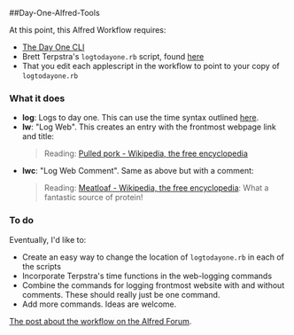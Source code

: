 ##Day-One-Alfred-Tools


At this point, this Alfred Workflow requires:

* [The Day One CLI](http://dayoneapp.com/tools/)
* Brett Terpstra's `logtodayone.rb` script, found [here](http://brettterpstra.com/2012/01/16/logging-with-day-one-geek-style/)
* That you edit each applescript in the workflow to point to your copy of `logtodayone.rb`

### What it does

* **log**: Logs to day one. This can use the time syntax outlined [here](http://brettterpstra.com/2012/01/16/logging-with-day-one-geek-style/).
* **lw**: "Log Web". This creates an entry with the frontmost webpage link and title:
	> Reading: [Pulled pork - Wikipedia, the free encyclopedia](http://en.wikipedia.org/wiki/Pulled_pork)
* **lwc**: "Log Web Comment". Same as above but with a comment:
	> Reading: [Meatloaf - Wikipedia, the free encyclopedia](http://en.wikipedia.org/wiki/Meatloaf): What a fantastic source of protein!


### To do

Eventually, I'd like to:

* Create an easy way to change the location of `logtodayone.rb` in each of the scripts
* Incorporate Terpstra's time functions in the web-logging commands
* Combine the commands for logging frontmost website with and without comments. These should really just be one command.
* Add more commands. Ideas are welcome.

[The post about the workflow on the Alfred Forum](http://www.alfredforum.com/topic/1436-day-one-tools-logging-and-logging-from-safari/).
